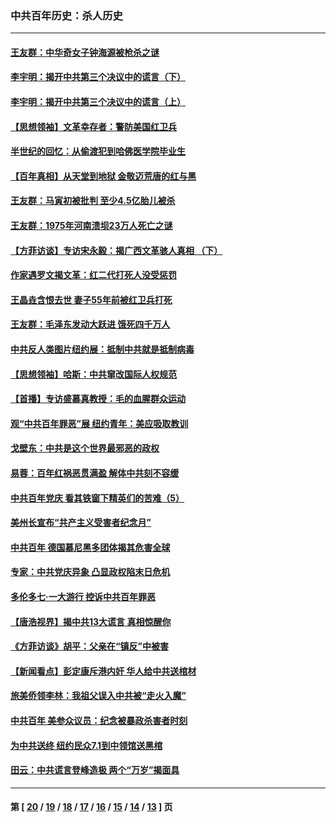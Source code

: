 ### 中共百年历史：杀人历史
---
#### [王友群：中华奇女子钟海源被枪杀之谜](../../pages/nf1176106/n13430555.md?12270430) 
#### [李宇明：揭开中共第三个决议中的谎言（下）](../../pages/nf1176106/n13389389.md?12270430) 
#### [李宇明：揭开中共第三个决议中的谎言（上）](../../pages/nf1176106/n13388697.md?12270430) 
#### [【思想领袖】文革幸存者：警防美国红卫兵](../../pages/nf1176106/n13339289.md?12270430) 
#### [半世纪的回忆：从偷渡犯到哈佛医学院毕业生](../../pages/nf1176106/n13345328.md?12270430) 
#### [【百年真相】从天堂到地狱 金敬迈荒唐的红与黑](../../pages/nf1176106/n13336995.md?12270430) 
#### [王友群：马寅初被批判 至少4.5亿胎儿被杀](../../pages/nf1176106/n13260313.md?12270430) 
#### [王友群：1975年河南溃坝23万人死亡之谜](../../pages/nf1176106/n13231576.md?12270430) 
#### [【方菲访谈】专访宋永毅：揭广西文革骇人真相 （下）](../../pages/nf1176106/n13209074.md?12270430) 
#### [作家遇罗文揭文革：红二代打死人没受惩罚](../../pages/nf1176106/n13205254.md?12270430) 
#### [王晶垚含恨去世 妻子55年前被红卫兵打死](../../pages/nf1176106/n13203590.md?12270430) 
#### [王友群：毛泽东发动大跃进 饿死四千万人](../../pages/nf1176106/n13177158.md?12270430) 
#### [中共反人类图片纽约展：抵制中共就是抵制病毒](../../pages/nf1176106/n13115371.md?12270430) 
#### [【思想领袖】哈斯：中共窜改国际人权规范](../../pages/nf1176106/n13053647.md?12270430) 
#### [【首播】专访盛慕真教授：毛的血腥群众运动](../../pages/nf1176106/n13091782.md?12270430) 
#### [观“中共百年罪恶”展 纽约青年：美应吸取教训](../../pages/nf1176106/n13085246.md?12270430) 
#### [戈壁东：中共是这个世界最邪恶的政权](../../pages/nf1176106/n13085641.md?12270430) 
#### [易蓉：百年红祸恶贯满盈 解体中共刻不容缓](../../pages/nf1176106/n13084455.md?12270430) 
#### [中共百年党庆 看其铁窗下精英们的苦难（5）](../../pages/nf1176106/n13076766.md?12270430) 
#### [美州长宣布“共产主义受害者纪念月”](../../pages/nf1176106/n13074024.md?12270430) 
#### [中共百年 德国慕尼黑多团体揭其危害全球](../../pages/nf1176106/n13068873.md?12270430) 
#### [专家：中共党庆异象 凸显政权陷末日危机](../../pages/nf1176106/n13067084.md?12270430) 
#### [多伦多七·一大游行 控诉中共百年罪恶](../../pages/nf1176106/n13062043.md?12270430) 
#### [【唐浩视界】揭中共13大谎言 真相惊醒你](../../pages/nf1176106/n13065208.md?12270430) 
#### [《方菲访谈》胡平：父亲在“镇反”中被害](../../pages/nf1176106/n13064114.md?12270430) 
#### [【新闻看点】彭定康斥港内奸 华人给中共送棺材](../../pages/nf1176106/n13064230.md?12270430) 
#### [旅美侨领李林：我祖父误入中共被“走火入魔”](../../pages/nf1176106/n13062777.md?12270430) 
#### [中共百年 美参众议员：纪念被暴政杀害者时刻](../../pages/nf1176106/n13063735.md?12270430) 
#### [为中共送终 纽约民众7.1到中领馆送黑棺](../../pages/nf1176106/n13062573.md?12270430) 
#### [田云：中共谎言登峰造极 两个“万岁”揭面具](../../pages/nf1176106/n13062013.md?12270430) 

---
#### 第 [ [20](./20.md?12270430) / [19](./19.md?12270430) / [18](./18.md?12270430) / [17](./17.md?12270430) / [16](./16.md?12270430) / [15](./15.md?12270430) / [14](./14.md?12270430) / [13](./13.md?12270430) ] 页
